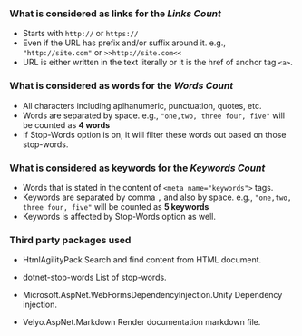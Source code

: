 ### What is considered as links for the *Links Count*
- Starts with `http://` or `https://`
- Even if the URL has prefix and/or suffix around it. e.g., `"http://site.com"` or `>>http://site.com<<`
- URL is either written in the text literally or it is the href of anchor tag `<a>`.

### What is considered as words for the *Words Count*
- All characters including aplhanumeric, punctuation, quotes, etc.
- Words are separated by space.
    e.g., `"one,two, three four, five"` will be counted as **4 words**
- If Stop-Words option is on, it will filter these words out based on those stop-words.

### What is considered as keywords for the *Keywords Count*
- Words that is stated in the content of `<meta name="keywords">` tags.
- Keywords are separated by comma `,` and also by space.
    e.g., `"one,two, three four, five"` will be counted as **5 keywords**
- Keywords is affected by Stop-Words option as well.

### Third party packages used
- HtmlAgilityPack
    Search and find content from HTML document.

- dotnet-stop-words
    List of stop-words.

- Microsoft.AspNet.WebFormsDependencyInjection.Unity
    Dependency injection.

- Velyo.AspNet.Markdown
    Render documentation markdown file.